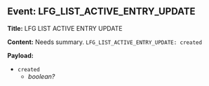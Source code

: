 ## Event: LFG_LIST_ACTIVE_ENTRY_UPDATE

**Title:** LFG LIST ACTIVE ENTRY UPDATE

**Content:**
Needs summary.
`LFG_LIST_ACTIVE_ENTRY_UPDATE: created`

**Payload:**
- `created`
  - *boolean?*